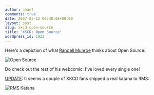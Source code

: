 ```yaml
---
author: anant
comments: true
date: 2007-03-12 06:40:08+00:00
layout: post
slug: xkcd-open-source
title: 'XKCD: Open Source'
wordpress_id: 1023
---
```


Here's a depiction of what [Randall Munroe](http://replay.waybackmachine.org/20070405190610/http://xkcd.com/about/) thinks about Open Source:

![Open Source](http://imgs.xkcd.com/comics/open_source.png)

Do check out the rest of his webcomic. I've loved every single one!

[UPDATE](http://blag.xkcd.com/2007/04/19/life-imitates-xkcd-part-ii-richard-stallman/): It seems a couple of XKCD fans shipped a real katana to RMS:

![RMS Katana](http://imgs.xkcd.com/blag/rms_katana.jpg)
